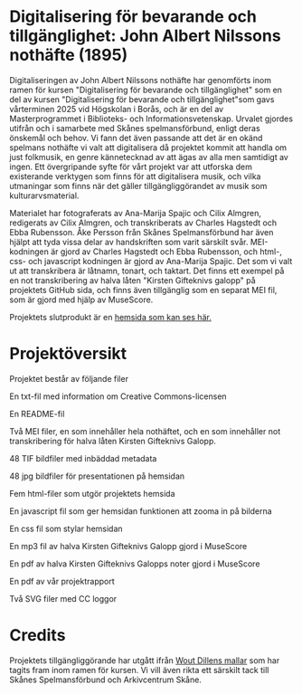 # Digitalisering för bevarande och tillgänglighet: John Albert Nilssons nothäfte (1895)
Digitaliseringen av John Albert Nilssons nothäfte har genomförts inom ramen för kursen "Digitalisering för bevarande och tillgänglighet" 
som en del av kursen "Digitalisering för bevarande och tillgänglighet"som gavs vårterminen 2025 vid Högskolan i Borås, och är en del av
Masterprogrammet i Biblioteks- och Informationsvetenskap. Urvalet gjordes utifrån och i samarbete med Skånes spelmansförbund, enligt deras
önskemål och behov. Vi fann det även passande att det är en okänd spelmans nothäfte vi valt att digitalisera då projektet kommit att handla 
om just folkmusik, en genre kännetecknad av att ägas av alla men samtidigt av ingen. Ett övergripande syfte för vårt projekt var att utforska
dem existerande verktygen som finns för att digitalisera musik, och vilka utmaningar som finns när det gäller tillgängliggörandet av musik 
som kulturarvsmaterial.

Materialet har fotograferats av Ana-Marija Spajic och Cilix Almgren, redigerats av Cilix Almgren, och transkriberats av Charles Hagstedt och 
Ebba Rubensson. Åke Persson från Skånes Spelmansförbund har även hjälpt att tyda vissa delar av handskriften som varit särskilt svår.
MEI-kodningen är gjord av Charles Hagstedt och Ebba Rubensson, och html-, css- och javascript kodningen är gjord av Ana-Marija Spajic.
Det som vi valt ut att transkribera är låtnamn, tonart, och taktart. Det finns ett exempel på en not transkribering av halva låten 
"Kirsten Gifteknivs galopp" på projektets GitHub sida, och finns även tillgänglig som en separat MEI fil, som är gjord med hjälp av MuseScore.

Projektets slutprodukt är en [hemsida som kan ses här.](https://anabananalalala.github.io/John-Albert-Nilssons-nothafte/index.html) 

# Projektöversikt

Projektet består av följande filer

En txt-fil med information om Creative Commons-licensen

En README-fil

Två MEI filer, en som innehåller hela nothäftet, och en som innehåller not transkribering för halva låten Kirsten Gifteknivs Galopp.

48 TIF bildfiler med inbäddad metadata

48 jpg bildfiler för presentationen på hemsidan

Fem html-filer som utgör projektets hemsida

En javascript fil som ger hemsidan funktionen att zooma in på bilderna

En css fil som stylar hemsidan

En mp3 fil av halva Kirsten Gifteknivs Galopp gjord i MuseScore

En pdf av halva Kirsten Gifteknivs Galopps noter gjord i MuseScore

En pdf av vår projektrapport

Två SVG filer med CC loggor

# Credits

Projektets tillgängliggörande har utgått ifrån [Wout Dillens mallar](https://github.com/SSLIS/DCHM-template/tree/main) som har
tagits fram inom ramen för kursen. Vi vill även rikta ett särskilt tack till Skånes Spelmansförbund och Arkivcentrum Skåne.

